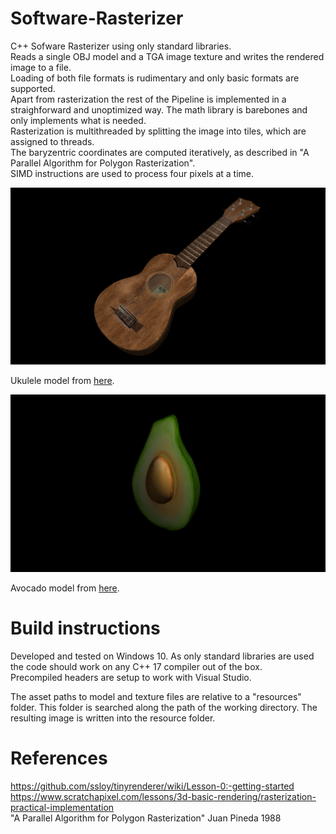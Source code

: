 # Software-Rasterizer

C++ Sofware Rasterizer using only standard libraries.  
Reads a single OBJ model and a TGA image texture and writes the rendered image to a file.  
Loading of both file formats is rudimentary and only basic formats are supported.  
Apart from rasterization the rest of the Pipeline is implemented in a straighforward and unoptimized way. The math library is barebones and only implements what is needed.    
Rasterization is multithreaded by splitting the image into tiles, which are assigned to threads.  
The baryzentric coordinates are computed iteratively, as described in "A Parallel Algorithm for Polygon Rasterization".  
SIMD instructions are used to process four pixels at a time.

![](images/ukuleleRender.png)

Ukulele model from [here](https://3dmodelhaven.com/model/?c=instrument&m=Ukulele_01).

![](images/avocadoRender.png)

Avocado model from [here](https://github.com/KhronosGroup/glTF-Sample-Models/tree/master/2.0/Avocado).

# Build instructions
Developed and tested on Windows 10. As only standard libraries are used the code should work on any C++ 17 compiler out of the box.  
Precompiled headers are setup to work with Visual Studio.  

The asset paths to model and texture files are relative to a "resources" folder. This folder is searched along the path of the working directory. The resulting image is written into the resource folder.

# References
https://github.com/ssloy/tinyrenderer/wiki/Lesson-0:-getting-started  
https://www.scratchapixel.com/lessons/3d-basic-rendering/rasterization-practical-implementation  
"A Parallel Algorithm for Polygon Rasterization" Juan Pineda 1988  
